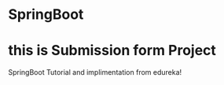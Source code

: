 # SpringBoot
# this is Submission form Project
SpringBoot Tutorial and implimentation from edureka!
